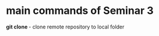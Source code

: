 # main commands of Seminar 3

**git clone <repository url adress>** - clone remote repository to local folder


